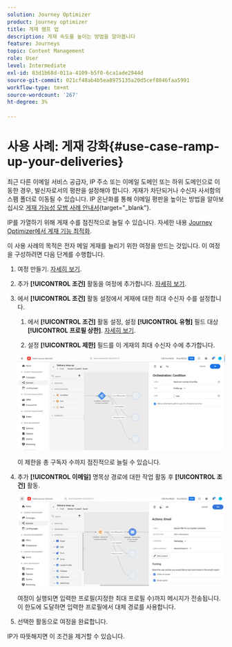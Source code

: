 ```yaml
---
solution: Journey Optimizer
product: journey optimizer
title: 게재 램프 업
description: 게재 속도를 높이는 방법을 알아봅니다
feature: Journeys
topic: Content Management
role: User
level: Intermediate
exl-id: 83d1b68d-011a-4109-b5f0-6ca1ade2944d
source-git-commit: 021cf48ab4b5ea8975135a20d5cef8846faa5991
workflow-type: tm+mt
source-wordcount: '267'
ht-degree: 3%

---
```


# 사용 사례: 게재 강화{#use-case-ramp-up-your-deliveries}

최근 다른 이메일 서비스 공급자, IP 주소 또는 이메일 도메인 또는 하위 도메인으로 이동한 경우, 발신자로서의 평판을 설정해야 합니다. 게재가 차단되거나 수신자 사서함의 스팸 폴더로 이동될 수 있습니다. IP 온난화를 통해 이메일 평판을 높이는 방법을 알아보십시오 [게재 가능성 모범 사례 안내서](https://experienceleague.adobe.com/docs/deliverability-learn/deliverability-best-practice-guide/additional-resources/generic-resources/increase-reputation-with-ip-warming.html){target=&quot;_blank&quot;}.

IP를 가열하기 위해 게재 수를 점진적으로 늘릴 수 있습니다. 자세한 내용 [Journey Optimizer에서 게재 기능 최적화](../reports/deliverability.md).

이 사용 사례의 목적은 전자 메일 게재를 늘리기 위한 여정을 만드는 것입니다. 이 여정을 구성하려면 다음 단계를 수행합니다.

1. 여정 만들기. [자세히 보기](journey-gs.md).

1. 추가 **[!UICONTROL 조건]** 활동을 여정에 추가합니다. [자세히 보기](condition-activity.md).

1. 에서 **[!UICONTROL 조건]** 활동 설정에서 게재에 대한 최대 수신자 수를 설정합니다.

   1. 에서 **[!UICONTROL 조건]** 활동 설정, 설정 **[!UICONTROL 유형]** 필드 대상 **[!UICONTROL 프로필 상한]**. [자세히 보기](condition-activity.md#profile_cap).

   1. 설정 **[!UICONTROL 제한]** 필드를 이 게재의 최대 수신자 수에 추가합니다.

   ![](assets/profile-cap-condition.png)

   이 제한을 총 구독자 수까지 점진적으로 늘릴 수 있습니다.

1. 추가 **[!UICONTROL 이메일]** 명목상 경로에 대한 작업 활동 후 **[!UICONTROL 조건]** 활동.

   ![](assets/ramp-up-deliveries-message.png)

   여정이 실행되면 입력한 프로필(지정한 최대 프로필 수)까지 메시지가 전송됩니다. 이 한도에 도달하면 입력한 프로필에서 대체 경로를 사용합니다.

1. 선택한 활동으로 여정을 완료합니다.

IP가 따뜻해지면 이 조건을 제거할 수 있습니다.
